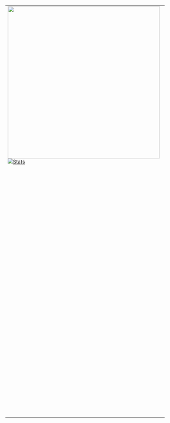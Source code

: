 
<table>
<tr>
<td valign="top" width="50%">

<img src="me.gif" style="text-align:center;width: 480px;float: left;"/>

<br />
<br />

[![Stats](https://github-readme-stats.vercel.app/api/top-langs/?username=thelastinuit&show_icons=true&count_private=true&langs_count=20&layout=compact&hide=html,css)](https://github.com/anuraghazra/github-readme-stats)

</td>
<td valign="top" width="50%">

🤖:

- I don't like titles. So, instead of call me myself a Jr., Sr., etc, I prefer to say I'm a Elixir/Rust developer.

- I don't call myself an Engineer. I studied physics. I majored in physics. For better or for worse, I didn't majored in computer science.

- I write backend code in **Elixir** and **Ruby**. 

- I love **Rust** and **Elixir**.

- I have no issue in telling how great I fail and how stupid I am.

- If you want to talk to me about how to conquer the galaxy (no joking), you can email me `email [at] aloui.se`.


👩:

- I speak English, Spanish, and can read broken French, German and Portuguese (W.I.P!).

- When I'm not coding, I:
  - Play boardgames.
  - Take walks, long walks.
  - Watch TV series and movies.
  - Read my feedly and non-fiction books.

</td>
</tr>
</table>
